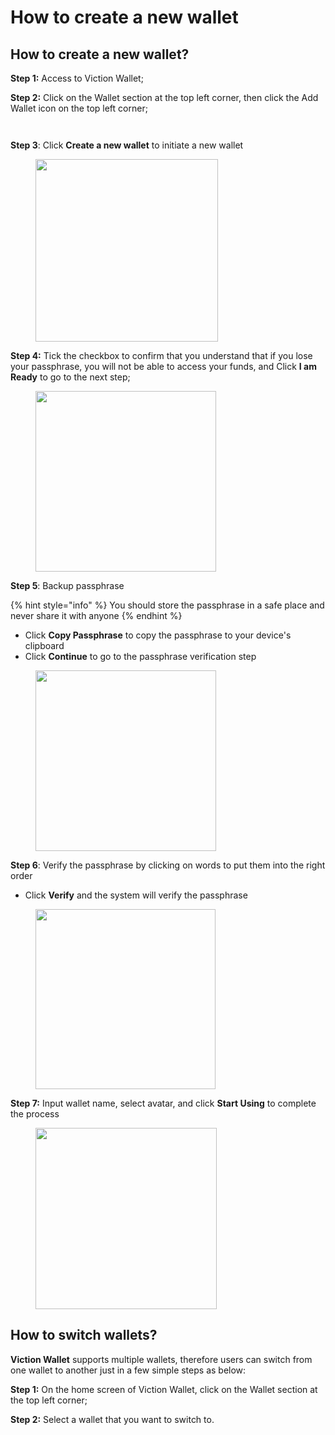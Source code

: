 # How to create a new wallet

## How to create a new wallet? <a href="#how-to-create-a-new-wallet" id="how-to-create-a-new-wallet"></a>

**Step 1:** Access to Viction Wallet;

**Step 2:** Click on the Wallet section at the top left corner, then click the Add Wallet icon on the top left corner;

<div>

<figure><img src="../../../../.gitbook/assets/image (48).png" alt=""><figcaption></figcaption></figure>

 

<figure><img src="../../../../.gitbook/assets/image (109).png" alt=""><figcaption></figcaption></figure>

</div>



**Step 3**: Click **Create a new wallet** to initiate a new wallet

<figure><img src="../../../../.gitbook/assets/image (50).png" alt="" width="292"><figcaption></figcaption></figure>

**Step 4:** Tick the checkbox to confirm that you understand that if you lose your passphrase, you will not be able to access your funds, and Click **I am Ready** to go to the next step;

<figure><img src="../../../../.gitbook/assets/image (51).png" alt="" width="289"><figcaption></figcaption></figure>

**Step 5**: Backup passphrase

{% hint style="info" %}
You should store the passphrase in a safe place and never share it with anyone
{% endhint %}

* Click **Copy Passphrase** to copy the passphrase to your device's clipboard
* Click **Continue** to go to the passphrase verification step

<figure><img src="../../../../.gitbook/assets/image (53).png" alt="" width="289"><figcaption></figcaption></figure>

**Step 6**: Verify the passphrase by clicking on words to put them into the right order

* Click **Verify** and the system will verify the passphrase

<figure><img src="../../../../.gitbook/assets/image (56).png" alt="" width="288"><figcaption></figcaption></figure>

**Step 7:** Input wallet name, select avatar, and click **Start Using** to complete the process

<figure><img src="../../../../.gitbook/assets/image (57).png" alt="" width="290"><figcaption></figcaption></figure>

## How to switch wallets? <a href="#how-to-switch-wallet" id="how-to-switch-wallet"></a>

**Viction Wallet** supports multiple wallets, therefore users can switch from one wallet to another just in a few simple steps as below:

**Step 1:** On the home screen of Viction Wallet, click on the Wallet section at the top left corner;

**Step 2:** Select a wallet that you want to switch to.

